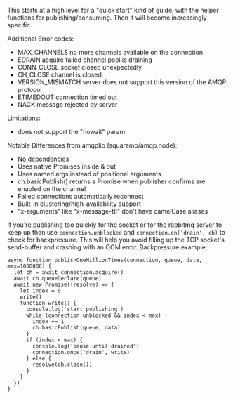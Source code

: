 This starts at a high level for a "quick start" kind of guide, with the helper functions for publishing/consuming. Then it will become increasingly specific.



Additional Error codes:
- MAX_CHANNELS no more channels available on the connection
- EDRAIN acquire failed channel pool is draining
- CONN_CLOSE socket closed unexpectedly
- CH_CLOSE channel is closed
- VERSION_MISMATCH server does not support this version of the AMQP protocol
- ETIMEDOUT connection timed out
- NACK message rejected by server


Limitations:
- does not support the "nowait" param

Notable Differences from amqplib (squaremo/amqp.node):
- No dependencies
- Uses native Promises inside & out
- Uses named args instead of positional arguments
- ch.basicPublish() returns a Promise when publisher confirms are enabled on the channel
- Failed connections automatically reconnect
- Built-in clustering/high-availability support
- "x-arguments" like "x-message-ttl" don't have camelCase aliases

If you're publishing too quickly for the socket or for the rabbitmq server to keep up then use `connection.unblocked` and `connection.on('drain', cb)` to check for backpressure. This will help you avoid filling up the TCP socket's send-buffer and crashing with an OOM error.
Backpressure example:
```
async function publishOneMillionTimes(connection, queue, data, max=1000000) {
  let ch = await connection.acquire()
  await ch.queueDeclare(queue)
  await new Promise((resolve) => {
    let index = 0
    write()
    function write() {
      console.log('start publishing')
      while (connection.unblocked && index < max) {
        index += 1
        ch.basicPublish(queue, data)
      }
      if (index < max) {
        console.log('pause until drained')
        connection.once('drain', write)
      } else {
        resolve(ch.close())
      }
    }
  })
}
```

